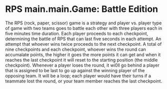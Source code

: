 # RPS main.main.Game: Battle Edition

The RPS (rock, paper, scissor) game is a strategy and player vs. player type of game with two teams goes to battle each other with three players each in five minutes time duration. Each player proceeds to each checkpoint, determining the battle of RPS that can last five seconds in each attempt. An attempt that whoever wins twice proceeds to the next checkpoint. A total of nine checkpoints and each checkpoint, whoever wins the round can accumalate points, the higher it goes the more points it can get and when it reaches the last checkpoint it will reset to the starting position (the middle checkpoint). Whenever a player loses the round, it wi0ll go behind a player that is assigned to be last to go up against the winning player of the opposing team. It will be a loop; each player would have their turns if a teammate lost the round, or your team member reaches the last checkpoint.
